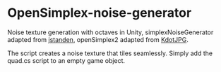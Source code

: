 # OpenSimplex-noise-generator

Noise texture generation with octaves in Unity, simplexNoiseGenerator adapted from [jstanden](https://gist.github.com/jstanden), 
openSimplex2 adapted from [KdotJPG](https://github.com/KdotJPG). 

The script creates a noise texture that tiles seamlessly. Simply add the quad.cs script to an empty game object. 
